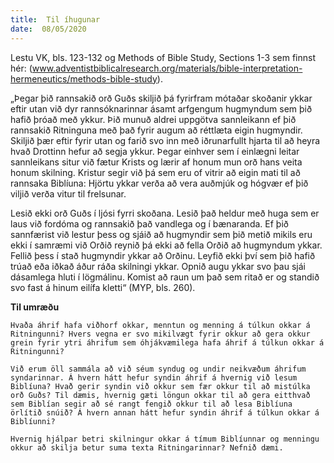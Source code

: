 ```yaml
---
title:  Til íhugunar
date:  08/05/2020
---
```


Lestu VK, bls. 123-132 og Methods of Bible Study, Sections 1-3 sem finnst hér: (www.adventistbiblicalresearch.org/materials/bible-interpretation-hermeneutics/methods-bible-study).

„Þegar þið rannsakið orð Guðs skiljið þá fyrirfram mótaðar skoðanir ykkar eftir utan við dyr rannsóknarinnar ásamt arfgengum hugmyndum sem þið hafið þróað með ykkur. Þið munuð aldrei uppgötva sannleikann ef þið rannsakið Ritninguna með það fyrir augum að réttlæta eigin hugmyndir. Skiljið þær eftir fyrir utan og farið svo inn með iðrunarfullt hjarta til að heyra hvað Drottinn hefur að segja ykkur. Þegar einhver sem í einlægni leitar sannleikans situr við fætur Krists og lærir af honum mun orð hans veita honum skilning. Kristur segir við þá sem eru of vitrir að eigin mati til að rannsaka Biblíuna: Hjörtu ykkar verða að vera auðmjúk og hógvær ef þið viljið verða vitur til frelsunar.

Lesið ekki orð Guðs í ljósi fyrri skoðana. Lesið það heldur með huga sem er laus við fordóma og rannsakið það vandlega og í bænaranda. Ef þið sannfærist við lestur þess og sjáið að hugmyndir sem þið metið mikils eru ekki í samræmi við Orðið reynið þá ekki að fella Orðið að hugmyndum ykkar. Fellið þess í stað hugmyndir ykkar að Orðinu. Leyfið ekki því sem þið hafið trúað eða iðkað áður ráða skilningi ykkar. Opnið augu ykkar svo þau sjái dásamlega hluti í lögmálinu. Komist að raun um það sem ritað er og standið svo fast á hinum eilífa kletti“ (MYP, bls. 260).

**Til umræðu**

`Hvaða áhrif hafa viðhorf okkar, menntun og menning á túlkun okkar á Ritningunni? Hvers vegna er svo mikilvægt fyrir okkur að gera okkur grein fyrir ytri áhrifum sem óhjákvæmilega hafa áhrif á túlkun okkar á Ritningunni?`

`Við erum öll sammála að við séum syndug og undir neikvæðum áhrifum syndarinnar. Á hvern hátt hefur syndin áhrif á hvernig við lesum Biblíuna? Hvað gerir syndin við okkur sem fær okkur til að mistúlka orð Guðs? Til dæmis, hvernig gæti löngun okkar til að gera eitthvað sem Biblían segir að sé rangt fengið okkur til að lesa Biblíuna örlítið snúið? Á hvern annan hátt hefur syndin áhrif á túlkun okkar á Biblíunni?`

`Hvernig hjálpar betri skilningur okkar á tímum Biblíunnar og menningu okkur að skilja betur suma texta Ritningarinnar? Nefnið dæmi.`